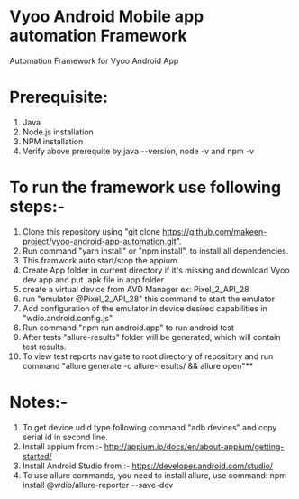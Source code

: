 # Vyoo Android Mobile app automation Framework
Automation Framework for Vyoo Android App

# Prerequisite:
  1. Java 
  2. Node.js installation
  3. NPM installation
  4. Verify above prerequite by java --version, node -v and npm -v

# To run the framework use following steps:-
  1. Clone this repository using "git clone https://github.com/makeen-project/vyoo-android-app-automation.git".
  2. Run command "yarn install" or "npm install", to install all dependencies.
  3. This framwork auto start/stop the appium.
  4. Create App folder in current directory if it's missing and download Vyoo dev app and put .apk file in app folder.
  5. create a virtual device from AVD Manager ex: Pixel_2_API_28
  6. run "emulator @Pixel_2_API_28" this command to start the emulator
  7. Add configuration of the emulator in device desired capabilities in "wdio.android.config.js"
  8. Run command "npm run android.app" to run android test
  9. After tests "allure-results" folder will be generated, which will contain test results.
  10. To view test reports navigate to root directory of repository and run command "allure generate -c allure-results/ && allure open"**

# Notes:-
  1. To get device udid type following command "adb devices" and copy serial id in second line.
  2. Install appium from :- http://appium.io/docs/en/about-appium/getting-started/
  3. Install Android Studio from :- https://developer.android.com/studio/
  4. To use allure commands, you need to install allure, use command: npm install @wdio/allure-reporter --save-dev
